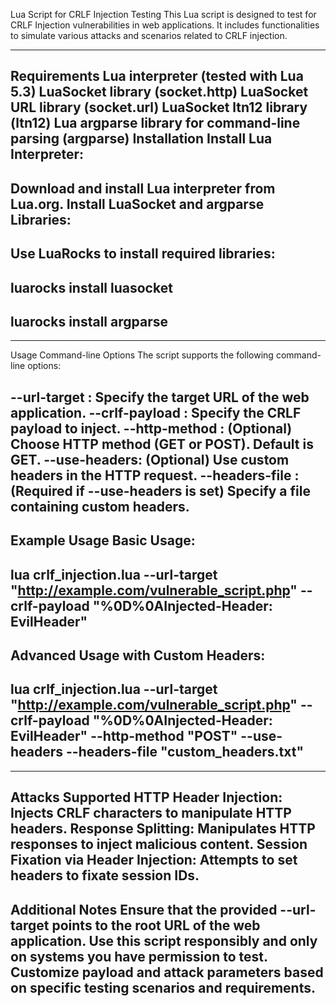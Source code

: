 Lua Script for CRLF Injection Testing
This Lua script is designed to test for CRLF Injection vulnerabilities in web applications. It includes functionalities to simulate various attacks and scenarios related to CRLF injection.

--------------------------------------------------------------------------------
Requirements
Lua interpreter (tested with Lua 5.3)
LuaSocket library (socket.http)
LuaSocket URL library (socket.url)
LuaSocket ltn12 library (ltn12)
Lua argparse library for command-line parsing (argparse)
Installation
Install Lua Interpreter:
--------------------------------------------------------------------------------
Download and install Lua interpreter from Lua.org.
Install LuaSocket and argparse Libraries:
--------------------------------------------------------------------------------
Use LuaRocks to install required libraries:
--------------------------------------------------------------------------------
luarocks install luasocket
--------------------------------------------------------------------------------
luarocks install argparse
--------------------------------------------------------------------------------
--------------------------------------------------------------------------------
Usage
Command-line Options
The script supports the following command-line options:

--url-target <URL>: Specify the target URL of the web application.
--crlf-payload <PAYLOAD>: Specify the CRLF payload to inject.
--http-method <METHOD>: (Optional) Choose HTTP method (GET or POST). Default is GET.
--use-headers: (Optional) Use custom headers in the HTTP request.
--headers-file <FILE>: (Required if --use-headers is set) Specify a file containing custom headers.
--------------------------------------------------------------------------------
Example Usage
Basic Usage:
--------------------------------------------------------------------------------
lua crlf_injection.lua --url-target "http://example.com/vulnerable_script.php" --crlf-payload "%0D%0AInjected-Header: EvilHeader"
--------------------------------------------------------------------------------
Advanced Usage with Custom Headers:
--------------------------------------------------------------------------------
lua crlf_injection.lua --url-target "http://example.com/vulnerable_script.php" --crlf-payload "%0D%0AInjected-Header: EvilHeader" --http-method "POST" --use-headers --headers-file "custom_headers.txt"
--------------------------------------------------------------------------------
--------------------------------------------------------------------------------
Attacks Supported
HTTP Header Injection: Injects CRLF characters to manipulate HTTP headers.
Response Splitting: Manipulates HTTP responses to inject malicious content.
Session Fixation via Header Injection: Attempts to set headers to fixate session IDs.
--------------------------------------------------------------------------------
Additional Notes
Ensure that the provided --url-target points to the root URL of the web application.
Use this script responsibly and only on systems you have permission to test.
Customize payload and attack parameters based on specific testing scenarios and requirements.
--------------------------------------------------------------------------------
